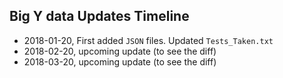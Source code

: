 ## Big Y data Updates Timeline

- 2018-01-20, First added `JSON` files. Updated `Tests_Taken.txt`
- 2018-02-20, upcoming update (to see the diff)
- 2018-03-20, upcoming update (to see the diff)
